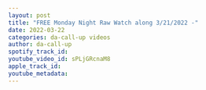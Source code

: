 ```yaml
---
layout: post
title: "FREE Monday Night Raw Watch along 3/21/2022 -"
date: 2022-03-22
categories: da-call-up videos
author: da-call-up
spotify_track_id: 
youtube_video_id: sPLjGRcnaM8
apple_track_id: 
youtube_metadata: 
---
```

